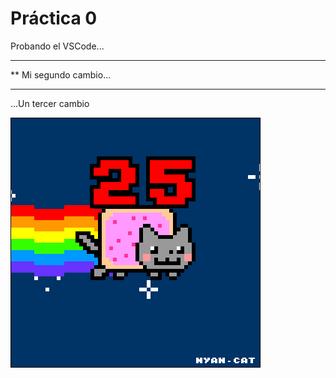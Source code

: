  # Práctica 0

Probando el VSCode...

*********************
** Mi segundo cambio...
***********************

...Un tercer cambio


![](Ejercicio2-img1.gif)
